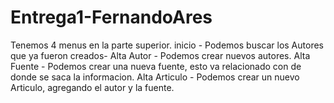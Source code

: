 # Entrega1-FernandoAres

Tenemos 4 menus en la parte superior.
inicio - Podemos buscar los Autores que ya fueron creados-
Alta Autor - Podemos crear nuevos autores.
Alta Fuente - Podemos crear una nueva fuente, esto va relacionado con de donde se saca la informacion.
Alta Articulo - Podemos crear un nuevo Articulo, agregando el autor y la fuente.
